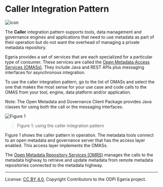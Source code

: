 <!-- SPDX-License-Identifier: CC-BY-4.0 -->
<!-- Copyright Contributors to the ODPi Egeria project. -->

# Caller Integration Pattern

![icon](caller-integration-pattern.png)

The **Caller** integration pattern supports tools,
data management and governance engines and applications that
need to use metadata as part of their operation but do not
want the overhead of managing a private metadata repository.

Egeria provides a set of services that are each specialized for a
particular type of consumer.
These services are called the
[Open Metadata Access Services (OMASs)](../../../open-metadata-implementation/access-services/README.md).  They include Java and REST APIs plus messaging interfaces for asynchronous integration.

To use the caller integration pattern, go to the list of OMASs and select the one that makes the most sense for your use case and code calls to the OMAS from your tool, engine, data platform and/or application.

Note: The Open Metadata and Governance Client Package provides Java classes for using both the call or the messaging interfaces.

![Figure 1](caller-integration-pattern-level-1.png)
> Figure 1: using the caller integration pattern

Figure 1 shows the caller pattern in operation.  The metadata tools connect to an open metadata and governance server that has the access layer enabled.  This access layer implements the OMASs.

The [Open Metadata Repository Services (OMRS)](../../../open-metadata-implementation/repository-services/README.md) manages the calls to the metadata highway to retrieve and update metadata from remote metadata repositories connected to the metadata highway.




----
License: [CC BY 4.0](https://creativecommons.org/licenses/by/4.0/),
Copyright Contributors to the ODPi Egeria project.